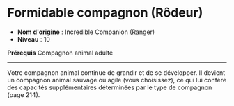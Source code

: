 # Formidable compagnon (Rôdeur)

 * **Nom d'origine** : Incredible Companion (Ranger)
 * **Niveau** : 10


<p><strong>Prérequis</strong> Compagnon animal adulte</p>
<hr>
<p>Votre compagnon animal continue de grandir et de se développer. Il devient un compagnon animal sauvage ou agile (vous choisissez), ce qui lui confère des capacités supplémentaires déterminées par le type de compagnon (page 214).</p>